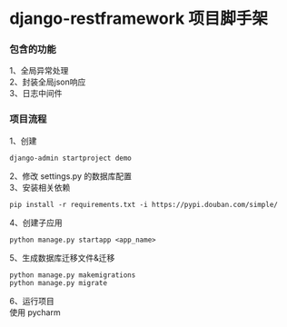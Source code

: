 # django-restframework 项目脚手架
### 包含的功能
1、全局异常处理  
2、封装全局json响应  
3、日志中间件  

### 项目流程
1、创建
```shell
django-admin startproject demo
```
2、修改 settings.py 的数据库配置  
3、安装相关依赖
```shell
pip install -r requirements.txt -i https://pypi.douban.com/simple/
```
4、创建子应用
```shell
python manage.py startapp <app_name>
```
5、生成数据库迁移文件&迁移
```shell
python manage.py makemigrations
python manage.py migrate
```
6、运行项目  
使用 pycharm 
